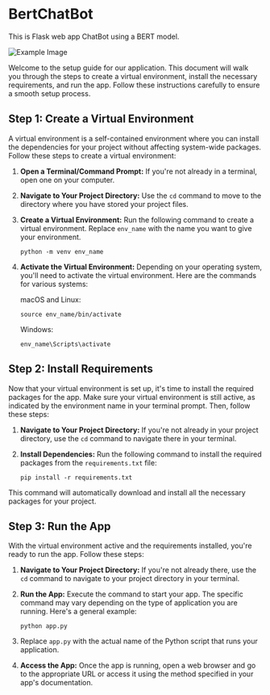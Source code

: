 # BertChatBot

This is Flask web app ChatBot using a BERT model.

![Example Image](Basic-BertChatBot/static)

Welcome to the setup guide for our application. This document will walk you through the steps to create a virtual environment, install the necessary requirements, and run the app. Follow these instructions carefully to ensure a smooth setup process.

## Step 1: Create a Virtual Environment


A virtual environment is a self-contained environment where you can install the dependencies for your project without affecting system-wide packages. Follow these steps to create a virtual environment:

1. **Open a Terminal/Command Prompt:** If you're not already in a terminal, open one on your computer.
2. **Navigate to Your Project Directory:** Use the `cd` command to move to the directory where you have stored your project files.
3. **Create a Virtual Environment:** Run the following command to create a virtual environment. Replace `env_name` with the name you want to give your environment.

   ```
   python -m venv env_name
   ```
4. **Activate the Virtual Environment:** Depending on your operating system, you'll need to activate the virtual environment. Here are the commands for various systems:

   macOS and Linux:

   ```
   source env_name/bin/activate
   ```

   Windows:

   ```
   env_name\Scripts\activate
   ```



## Step 2: Install Requirements

Now that your virtual environment is set up, it's time to install the required packages for the app. Make sure your virtual environment is still active, as indicated by the environment name in your terminal prompt. Then, follow these steps:

1. **Navigate to Your Project Directory:** If you're not already in your project directory, use the `cd` command to navigate there in your terminal.
2. **Install Dependencies:** Run the following command to install the required packages from the `requirements.txt` file:

   ```
   pip install -r requirements.txt
   ```

This command will automatically download and install all the necessary packages for your project.



## Step 3: Run the App

With the virtual environment active and the requirements installed, you're ready to run the app. Follow these steps:

1. **Navigate to Your Project Directory:** If you're not already there, use the `cd` command to navigate to your project directory in your terminal.
2. **Run the App:** Execute the command to start your app. The specific command may vary depending on the type of application you are running. Here's a general example:

   ```
   python app.py
   ```


1. Replace `app.py` with the actual name of the Python script that runs your application.
2. **Access the App:** Once the app is running, open a web browser and go to the appropriate URL or access it using the method specified in your app's documentation.
